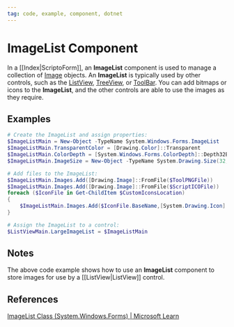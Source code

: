 ```yaml
---
tag: code, example, component, dotnet
---
```

# ImageList Component
In a [[Index|ScriptoForm]], an **ImageList** component is used to manage a collection of [Image](https://learn.microsoft.com/en-us/dotnet/api/system.drawing.image?view=windowsdesktop-7.0) objects.  An **ImageList** is typically used by other controls, such as the [ListView](https://learn.microsoft.com/en-us/dotnet/api/system.windows.forms.listview?view=windowsdesktop-7.0), [TreeView](https://learn.microsoft.com/en-us/dotnet/api/system.windows.forms.treeview?view=windowsdesktop-7.0), or [ToolBar](https://learn.microsoft.com/en-us/dotnet/api/system.windows.forms.toolbar?view=windowsdesktop-7.0). You can add bitmaps or icons to the **ImageList**, and the other controls are able to use the images as they require.
## Examples
```powershell
# Create the ImageList and assign properties:
$ImageListMain = New-Object -TypeName System.Windows.Forms.ImageList
$ImageListMain.TransparentColor = [Drawing.Color]::Transparent
$ImageListMain.ColorDepth = [System.Windows.Forms.ColorDepth]::Depth32Bit
$ImageListMain.ImageSize = New-Object -TypeName System.Drawing.Size(32,32)

# Add files to the ImageList:
$ImageListMain.Images.Add([Drawing.Image]::FromFile($ToolPNGFile))
$ImageListMain.Images.Add([Drawing.Image]::FromFile($ScriptICOFile))
foreach ($IconFile in Get-ChildItem $CustomIconsLocation)
{ 
	$ImageListMain.Images.Add($IconFile.BaseName,[System.Drawing.Icon]::ExtractAssociatedIcon($IconFile.FullName))
}

# Assign the ImageList to a control:
$ListViewMain.LargeImageList = $ImageListMain
```
## Notes
The above code example shows how to use an **ImageList** component to store images for use by a [[ListView|ListView]] control.
## References
[ImageList Class (System.Windows.Forms) | Microsoft Learn](https://learn.microsoft.com/en-us/dotnet/api/system.windows.forms.imagelist?view=windowsdesktop-7.0)